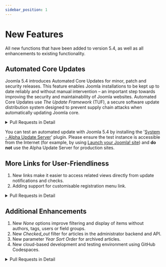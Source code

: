 ```yaml
---
sidebar_position: 1
---
```


New Features
============

All new functions that have been added to version 5.4, as well as all enhancements to existing functionality.

## Automated Core Updates

Joomla 5.4 introduces Automated Core Updates for minor, patch and security releases.
This feature enables Joomla installations to be kept up to date reliably and without manual intervention –
an important step towards improving the security and maintainability of Joomla websites.
Automated Core Updates use *The Update Framework* (TUF), a secure software update distribution system
designed to prevent supply chain attacks when automatically updating Joomla core.


<details>
  <summary>Pull Requests in Detail</summary>

* [45143](https://github.com/joomla/joomla-cms/pull/45143) Add Automated Core Updates client functionality
* [45517](https://github.com/joomla/joomla-cms/pull/45517) Add Automated Updates information as fieldset description
* [45547](https://github.com/joomla/joomla-cms/pull/45547) Improve Automated Update UX for local sites
* [45669](https://github.com/joomla/joomla-cms/pull/45669) Improve Automated Update Quickicon language keys and icon
* [45697](https://github.com/joomla/joomla-cms/pull/45697) Allow opt-out from automated updates during installation
* [45721](https://github.com/joomla/joomla-cms/pull/45721) Autoupdate email groups
* [45696](https://github.com/joomla/joomla-cms/pull/45696) Implement autoupdate plugin events
</details>

You can test an automated update with Joomla 5.4 by installing the
'[System - Alpha Update Server](https://github.com/joomla/joomla-cms/issues/45540)' plugin.
Please ensure the test instance is accessible from the Internet
(for example, by using [Launch your Joomla! site](https://launch.joomla.org/)) and
**do not** use the Alpha Update Server for production sites.

## More Links for User-Friendliness

1. New links make it easier to access related views directly from update notifications and checks.
2. Adding support for customisable registration menu link.

<details>
  <summary>Pull Requests in Detail</summary>

  1. New links make it easier to access related views directly from update notifications and checks.
     * [45318](https://github.com/joomla/joomla-cms/pull/45318) Added a link to more easily open the
       'System – Maintenance – Database' view from the Pre-Update Check.
     * [45318](https://github.com/joomla/joomla-cms/pull/45318) Added a link to more easily open the
       'Mail Templates' view from the Update Notification.

  2. Adding support for customisable registration menu link.
      * [45715](https://github.com/joomla/joomla-cms/pull/45715) Add support for custom registration menu link
        in com_users login menu item
</details>

## Additional Enhancements

1. New *None* options improve filtering and display of items without authors, tags, users or field groups.
2. New *Checked_out* filter for articles in the administrator backend and API.
3. New parameter *Year Sort Order* for archived articles.
4. New cloud-based development and testing environment using GitHub Codespaces.

<details>
  <summary>Pull Requests in Detail</summary>

  1. New *None* options improve filtering and display of items without authors, tags, users or field groups.
     * [45232](https://github.com/joomla/joomla-cms/pull/45232) New '- None -' author filter option in the Articles view
       to select articles associated with deleted user entries.
     * [45274](https://github.com/joomla/joomla-cms/pull/45274) New '- None -' tag filter option in the Articles view
       to select articles without tags.
     * [45459](https://github.com/joomla/joomla-cms/pull/45459) New '- None -' tag filter option in the Contacts view
       to select contacts without tags.
     * [45460](https://github.com/joomla/joomla-cms/pull/45460) New '- None -' tag filter option in the News Feeds view
       to select news feed entries without tags.
     * [45461](https://github.com/joomla/joomla-cms/pull/45461) New '- None -' tag filter option in the Articles:
       Categories view to select categories without tags.
     * [45201](https://github.com/joomla/joomla-cms/pull/45201) Shows '[ None ]' in the field group column for a field
       unassigned to any field group.
     * [45223](https://github.com/joomla/joomla-cms/pull/45223) Shows '[ None ]' in the user column for a user note
       linked to a deleted user entry.
  2. New *Checked_out* filter for articles in the administrator backend and API.
     * [45761](https://github.com/joomla/joomla-cms/pull/45761) Add checkedout filter to the Article Manager

  3. New parameter *Year Sort Order* for archived articles.
     * [45841](https://github.com/joomla/joomla-cms/pull/45841) Add year filter order parameter for archived articles

  4. New cloud-based development and testing environment using GitHub Codespaces.
     * [45950](https://github.com/joomla/joomla-cms/pull/45950) Add Support for GitHub Codespaces
     * This provides Joomla, phpMyAdmin, interactive Cypress tests, VS Code and command-line access, see
       [Testing/Manual Testing/GitHub Codespaces](https://manual.joomla.org/docs/5.4/testing/manually/github-codespaces/).
</details>
